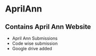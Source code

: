 # AprilAnn
## Contains April Ann Website
- April Ann Submissions
- Code wise submission 
- Google drive added

